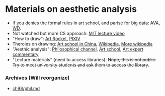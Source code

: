 # Materials on aesthetic analysis #

- If you denies the formal rules in art school, and parise for big data: [AVA](https://paperswithcode.com/sota/aesthetics-quality-assessment-on-ava), [WD](https://cafeai.notion.site/WD-1-5-Beta-Release-Notes-967d3a5ece054d07bb02cba02e8199b7).
- Not watched but more CS approach: [MIT lecture video](https://www.youtube.com/watch?v=MABLFo7IV3I&t=8s&ab_channel=AliJahanian)
- "How to draw": [Art Rocket](https://www.clipstudio.net/how-to-draw), [PIXIV](https://www.pixiv.net/howto/category/7?lang=en)
- Theroies on drawing: [Art school in China](https://www.xuexicn.com/archives/21054), [Wikipedia](https://en.wikipedia.org/wiki/Traditional_animation), [More wikipedia](https://en.wikipedia.org/wiki/Chiaroscuro)
- "Aesthic analysis": [Philosophical channel](https://www.youtube.com/watch?v=8bMGStypFWY&list=PLz0n_SjOttTfJ-FYWvSButSSRYjAc_4ps&ab_channel=Carneades.org), [Art school](https://www.youtube.com/watch?v=CC0dPsWOXEA&ab_channel=DavidsonArtOnline), [Art expert commentary](https://www.youtube.com/watch?v=E7zjCN2YZQI&ab_channel=%E6%9C%89%E7%82%B9%E8%89%BA%E6%80%9D%E5%93%A6)
- "Lecture materials" (need to access libraries): ~~Nope, this is not public. Try to meet university students and ask them to access the library.~~

### Archives (Will reorganize) ###
- [ch98/phil.md](../ch98/phil.md)
